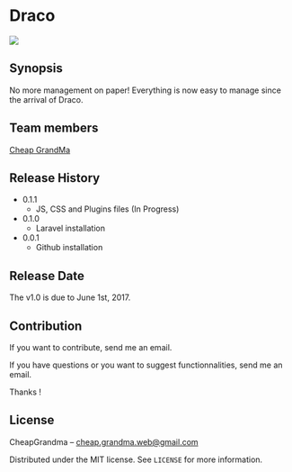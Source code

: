 # Draco

<img src="https://www.aisquared.com/wp-content/uploads/2014/05/libraries.jpg" />

## Synopsis

No more management on paper! Everything is now easy to manage since the arrival of Draco.

## Team members

<a href="https://github.com/cheapgrandma" target="_blank">Cheap GrandMa</a>

## Release History

* 0.1.1
   * JS, CSS and Plugins files (In Progress)
* 0.1.0
   * Laravel installation
* 0.0.1
   * Github installation

## Release Date  

The v1.0 is due to June 1st, 2017. 

## Contribution

If you want to contribute, send me an email. 

If you have questions or you want to suggest functionnalities, send me an email.

Thanks !

## License

CheapGrandma – cheap.grandma.web@gmail.com

Distributed under the MIT license. See ``LICENSE`` for more information.
